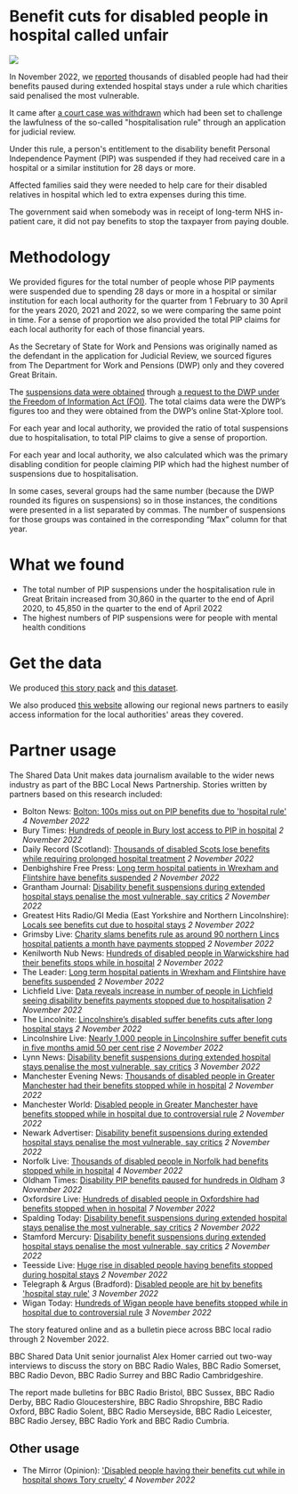 # Benefit cuts for disabled people in hospital called unfair

![](https://ichef.bbci.co.uk/news/976/cpsprodpb/11EBC/production/_121140437_mediaitem121140436.jpg.webp)

In November 2022, we [reported](https://www.bbc.co.uk/news/uk-63036042) thousands of disabled people had had their benefits paused during extended hospital stays under a rule which charities said penalised the most vulnerable.

It came after [a court case was withdrawn](https://www.bbc.co.uk/news/disability-58970757) which had been set to challenge the lawfulness of the so-called "hospitalisation rule" through an application for judicial review.

Under this rule, a person's entitlement to the disability benefit Personal Independence Payment (PIP) was suspended if they had received care in a hospital or a similar institution for 28 days or more.

Affected families said they were needed to help care for their disabled relatives in hospital which led to extra expenses during this time.

The government said when somebody was in receipt of long-term NHS in-patient care, it did not pay benefits to stop the taxpayer from paying double.

# Methodology

We provided figures for the total number of people whose PIP payments were suspended due to spending 28 days or more in a hospital or similar institution for each local authority for the quarter from 1 February to 30 April for the years 2020, 2021 and 2022, so we were comparing the same point in time. For a sense of proportion we also provided the total PIP claims for each local authority for each of those financial years.

As the Secretary of State for Work and Pensions was originally named as the defendant in the application for Judicial Review, we sourced figures from The Department for Work and Pensions (DWP) only and they covered Great Britain.

The [suspensions data were obtained](https://github.com/BBC-Data-Unit/disability-benefits-suspended/blob/main/FOI%20data%20FOI2022-33564%20-%20Tables.xlsx) through [a request to the DWP under the Freedom of Information Act (FOI)](https://github.com/BBC-Data-Unit/disability-benefits-suspended/blob/main/FOI%20Response_FOI2022_33564.pdf).  The total claims data were the DWP’s figures too and they were obtained from the DWP’s online Stat-Xplore tool.

For each year and local authority, we provided the ratio of total suspensions due to hospitalisation, to total PIP claims to give a sense of proportion. 

For each year and local authority, we also calculated which was the primary disabling condition for people claiming PIP which had the highest number of suspensions due to hospitalisation. 

In some cases, several groups had the same number (because the DWP rounded its figures on suspensions) so in those instances, the conditions were presented in a list separated by commas. The number of suspensions for those groups was contained in the corresponding “Max” column for that year.


# What we found 

-	The total number of PIP suspensions under the hospitalisation rule in Great Britain increased from 30,860 in the quarter to the end of April 2020, to 45,850 in the quarter to the end of April 2022 
-	The highest numbers of PIP suspensions were for people with mental health conditions

# Get the data

We produced [this story pack](https://docs.google.com/document/d/10mNd5JgC4cVfjidPKz3V_UuBtTcTE5-cWI9E89roEQk/edit?usp=sharing) and [this dataset](https://docs.google.com/spreadsheets/d/1zR4GxlqNb7pHvqF6OAMWbBp5zSJ7_fP8Rk0UPtL6DI0/edit#gid=1976664966).

We also produced [this website](https://benefits-suspended.github.io/getthedata/) allowing our regional news partners to easily access information for the local authorities' areas they covered.

# Partner usage

The Shared Data Unit makes data journalism available to the wider news industry as part of the BBC Local News Partnership. Stories written by partners based on this research included:

- Bolton News: [Bolton: 100s miss out on PIP benefits due to 'hospital rule'](https://www.theboltonnews.co.uk/news/23097387.bolton-100s-miss-pip-benefits-due-hospital-rule/) *4 November 2022*
- Bury Times: [Hundreds of people in Bury lost access to PIP in hospital](https://www.burytimes.co.uk/news/23093570.hundreds-people-bury-lost-access-pip-hospital/) *2 November 2022*
- Daily Record (Scotland): [Thousands of disabled Scots lose benefits while requiring prolonged hospital treatment](https://www.dailyrecord.co.uk/news/politics/disabled-scots-benefits-hospital-treatment-28382658) *2 November 2022*
- Denbighshire Free Press: [Long term hospital patients in Wrexham and Flintshire have benefits suspended](https://www.denbighshirefreepress.co.uk/news/23095994.long-term-hospital-patients-wrexham-flintshire-benefits-suspended/) *2 November 2022*
- Grantham Journal: [Disability benefit suspensions during extended hospital stays penalise the most vulnerable, say critics](https://www.granthamjournal.co.uk/news/disability-benefit-suspensions-penalise-the-most-vulnerable-9281970/) *2 November 2022*
- Greatest Hits Radio/GI Media (East Yorkshire and Northern Lincolnshire): [Locals see benefits cut due to hospital stays](https://www.gi-media.co.uk/2022/11/02/locals-see-benefits-cut-due-to-hospital-stays/) *2 November 2022*
- Grimsby Live: [Charity slams benefits rule as around 90 northern Lincs hospital patients a month have payments stopped](https://www.grimsbytelegraph.co.uk/news/local-news/charity-slams-benefits-rule-around-7776374) *2 November 2022*
- Kenilworth Nub News: [Hundreds of disabled people in Warwickshire had their benefits stops while in hospital](https://kenilworth.nub.news/news/local-news/hundreds-of-disabled-people-in-warwickshire-had-their-benefits-stops-while-in-hospital-157131) *2 November 2022*
- The Leader: [Long term hospital patients in Wrexham and Flintshire have benefits suspended](https://www.leaderlive.co.uk/news/23095994.long-term-hospital-patients-wrexham-flintshire-benefits-suspended/) *2 November 2022*
- Lichfield Live: [Data reveals increase in number of people in Lichfield seeing disability benefits payments stopped due to hospitalisation](https://lichfieldlive.co.uk/2022/11/02/data-reveals-increase-in-number-of-people-in-lichfield-seeing-disability-benefits-payment-stopped-due-to-hospitalisation/) *2 November 2022*
- The Lincolnite: [Lincolnshire’s disabled suffer benefits cuts after long hospital stays](https://thelincolnite.co.uk/2022/11/lincolnshires-disabled-suffer-benefits-cuts-after-long-hospital-stays/) *2 November 2022*
- Lincolnshire Live: [Nearly 1,000 people in Lincolnshire suffer benefit cuts in five months amid 50 per cent rise](https://www.lincolnshirelive.co.uk/news/local-news/disability-benefit-suspensions-lincolnshire-increase-7755080) *2 November 2022*
- Lynn News: [Disability benefit suspensions during extended hospital stays penalise the most vulnerable, say critics](https://www.lynnnews.co.uk/news/disability-benefit-suspensions-penalise-the-most-vulnerable-9282310/) *3 November 2022*
- Manchester Evening News: [Thousands of disabled people in Greater Manchester had their benefits stopped while in hospital](https://www.manchestereveningnews.co.uk/news/greater-manchester-news/thousands-disabled-people-greater-manchester-25397699) *2 November 2022*
- Manchester World: [Disabled people in Greater Manchester have benefits stopped while in hospital due to controversial rule](https://www.manchesterworld.uk/news/disabled-people-in-greater-manchester-have-benefits-stopped-while-in-hospital-due-to-controversial-rule-3902648) *2 November 2022*
- Newark Advertiser: [Disability benefit suspensions during extended hospital stays penalise the most vulnerable, say critics](https://www.newarkadvertiser.co.uk/news/disability-benefit-suspensions-penalise-the-most-vulnerable-9282042/) *2 November 2022*
- Norfolk Live: [Thousands of disabled people in Norfolk had benefits stopped while in hospital](https://www.norfolklive.co.uk/news/norfolk-news/thousands-disabled-people-norfolk-benefits-7776038) *4 November 2022*
- Oldham Times: [Disability PIP benefits paused for hundreds in Oldham](https://www.theoldhamtimes.co.uk/news/23096442.disability-pip-benefits-paused-hundreds-oldham/) *3 November 2022*
- Oxfordsire Live: [Hundreds of disabled people in Oxfordshire had benefits stopped when in hospital](https://www.oxfordshirelive.co.uk/news/oxfordshire-news/hundreds-disabled-people-oxfordshire-benefits-7787948) *7 November 2022*
- Spalding Today: [Disability benefit suspensions during extended hospital stays penalise the most vulnerable, say critics](https://www.spaldingtoday.co.uk/news/disability-benefit-suspensions-penalise-the-most-vulnerable-9282013/) *2 November 2022*
- Stamford Mercury: [Disability benefit suspensions during extended hospital stays penalise the most vulnerable, say critics](https://www.stamfordmercury.co.uk/news/disability-benefit-suspensions-penalise-the-most-vulnerable-9282029/) *2 November 2022*
- Teesside Live: [Huge rise in disabled people having benefits stopped during hospital stays](https://www.gazettelive.co.uk/news/teesside-news/huge-rise-disabled-people-having-25415535) *2 November 2022*
- Telegraph & Argus (Bradford): [Disabled people are hit by benefits 'hospital stay rule'](https://www.thetelegraphandargus.co.uk/news/23096029.disabled-people-hit-benefits-hospital-stay-rule/) *3 November 2022*
- Wigan Today: [Hundreds of Wigan people have benefits stopped while in hospital due to controversial rule](https://www.wigantoday.net/news/politics/hundreds-of-wigan-people-have-benefits-stopped-while-in-hospital-due-to-controversial-rule-3903419) *3 November 2022*


The story featured online and as a bulletin piece across BBC local radio through 2 November 2022.

BBC Shared Data Unit senior journalist Alex Homer carried out two-way interviews to discuss the story on BBC Radio Wales, BBC Radio Somerset, BBC Radio Devon, BBC Radio Surrey and BBC Radio Cambridgeshire.

The report made bulletins for BBC Radio Bristol, BBC Sussex, BBC Radio Derby, BBC Radio Gloucestershire, BBC Radio Shropshire, BBC Radio Oxford, BBC Radio Solent, BBC Radio Merseyside, BBC Radio Leicester, BBC Radio Jersey, BBC Radio York and BBC Radio Cumbria.


## Other usage

- The Mirror (Opinion): ['Disabled people having their benefits cut while in hospital shows Tory cruelty'](https://www.mirror.co.uk/news/uk-news/disabled-people-having-benefits-cut-28403861) *4 November 2022*
